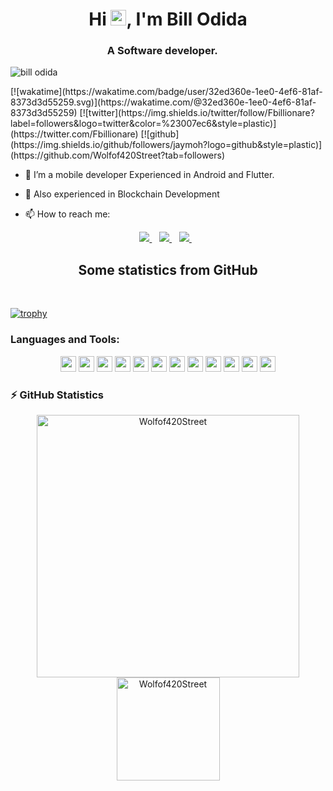 <h1 align="center">Hi <img src="https://media.giphy.com/media/hvRJCLFzcasrR4ia7z/giphy.gif" width="25px">, I'm Bill Odida</h1>
<h3 align="center">A Software developer. <img src="https://image.flaticon.com/icons/svg/630/630611.svg" width="14"/> </h3>
<p align="left"> <img src="https://komarev.com/ghpvc/?username=wolfof420Street" alt="bill odida" /> </p>
[![wakatime](https://wakatime.com/badge/user/32ed360e-1ee0-4ef6-81af-8373d3d55259.svg)](https://wakatime.com/@32ed360e-1ee0-4ef6-81af-8373d3d55259)
[![twitter](https://img.shields.io/twitter/follow/Fbillionare?label=followers&logo=twitter&color=%23007ec6&style=plastic)](https://twitter.com/Fbillionare)
[![github](https://img.shields.io/github/followers/jaymoh?logo=github&style=plastic)](https://github.com/Wolfof420Street?tab=followers)


- 🔭 I’m a mobile developer Experienced in Android and Flutter. 
- 👯 Also experienced in Blockchain Development

- 📫 How to reach me: 
<p align="center"> 
 <a href="https://twitter.com/Fbillionare">
    <img src="https://img.shields.io/badge/Twitter-1DA1F2?style=for-the-badge&logo=twitter&logoColor=white" />    
  </a>&nbsp;&nbsp;
 <a href="https://www.linkedin.com/in/bill-odida-282140186/">
    <img src="https://img.shields.io/badge/linkedin-%230077B5.svg?&style=for-the-badge&logo=linkedin&logoColor=white" />
  </a>&nbsp;&nbsp;
  <a href="billodida420@gmail.com">
    <img src="https://img.shields.io/badge/Gmail-D14836?style=for-the-badge&logo=gmail&logoColor=white" />
  </a>&nbsp;&nbsp;
 </p>
 
<h2 align="center">Some statistics from GitHub</h2></br>

[![trophy](https://github-profile-trophy.vercel.app/?username=Wolfof420Street&margin-w=35)](https://github.com/ryo-ma/github-profile-trophy)

### Languages and Tools:

<p align="center">
<img src="https://img.shields.io/badge/Kotlin-0095D5?&style=for-the-badge&logo=kotlin&logoColor=white" height="25"/>
<img src="https://img.shields.io/badge/Java-ED8B00?style=for-the-badge&logo=java&logoColor=white" height="25"/>
<img src="https://img.shields.io/badge/firebase-ffca28?style=for-the-badge&logo=firebase&logoColor=white" height="25"/>
<img src="https://img.shields.io/badge/Git-F05032?style=for-the-badge&logo=git&logoColor=white" height="25"/>
<img src="https://img.shields.io/badge/Postman-FF6C37?style=for-the-badge&logo=Postman&logoColor=white" height="25"/>
<img src="https://img.shields.io/badge/Google_Cloud-4285F4?style=for-the-badge&logo=google-cloud&logoColor=white" height="25"/>
<img src="https://img.shields.io/badge/mysql-4479A1.svg?&style=for-the-badge&logo=mysql&logoColor=white" height="25"/>
<img src="[https://img.shields.io/badge/xampp-FB7A24.svg](https://img.shields.io/badge/Solidity-Solidity-blue)?&style=for-the-badge&logo=xampp&logoColor=white" height="25"/>
<img src="https://img.shields.io/badge/Visual_Studio_Code-0078D4?style=for-the-badge&logo=visual%20studio%20code&logoColor=white" height="25"/>
<img src="https://img.shields.io/badge/Microsoft_Azure-0089D6?style=for-the-badge&logo=microsoft-azure&logoColor=white" height="25"/>
<img src="https://img.shields.io/badge/sqlite-7CBEE4.svg?&style=for-the-badge&logo=sqlite&logoColor=white" height="25"/>
<img src="https://img.shields.io/badge/Android-3DDC84?style=for-the-badge&logo=android&logoColor=white" height="25"/>
</p>

### ⚡ GitHub Statistics

<p align="center"> 
    <img src="https://github-readme-stats.vercel.app/api?username=Wolfof420Street&count_private=true&show_icons=true&theme=buefy" alt="Wolfof420Street" width="420"/> 
    <img src="https://github-readme-stats.vercel.app/api/top-langs/?username=Wolfof420Street&hide=jupyter%20notebook&langs_count=8&layout=compact&theme=buefy" alt="Wolfof420Street" height="165" />
 </p>
 
 
>

